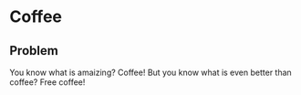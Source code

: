 # Coffee

## Problem

You know what is amaizing? Coffee! But you know what is even better than coffee? Free coffee!
